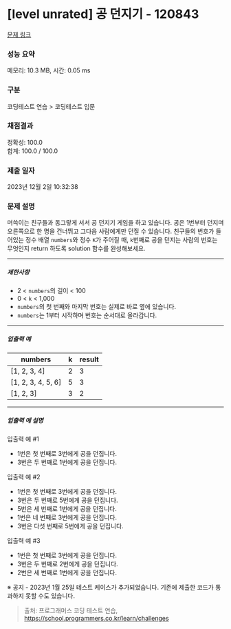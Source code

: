 # [level unrated] 공 던지기 - 120843 

[문제 링크](https://school.programmers.co.kr/learn/courses/30/lessons/120843) 

### 성능 요약

메모리: 10.3 MB, 시간: 0.05 ms

### 구분

코딩테스트 연습 > 코딩테스트 입문

### 채점결과

정확성: 100.0<br/>합계: 100.0 / 100.0

### 제출 일자

2023년 12월 2일 10:32:38

### 문제 설명

<p>머쓱이는 친구들과 동그랗게 서서 공 던지기 게임을 하고 있습니다. 공은 1번부터 던지며 오른쪽으로 한 명을 건너뛰고 그다음 사람에게만 던질 수 있습니다. 친구들의 번호가 들어있는 정수 배열 <code>numbers</code>와 정수 <code>K</code>가 주어질 때, <code>k</code>번째로 공을 던지는 사람의 번호는 무엇인지 return 하도록 solution 함수를 완성해보세요.</p>

<hr>

<h5>제한사항</h5>

<ul>
<li>2 &lt; <code>numbers</code>의 길이 &lt; 100</li>
<li>0 &lt; <code>k</code> &lt; 1,000</li>
<li><code>numbers</code>의 첫 번째와 마지막 번호는 실제로 바로 옆에 있습니다.</li>
<li><code>numbers</code>는 1부터 시작하며 번호는 순서대로 올라갑니다.</li>
</ul>

<hr>

<h5>입출력 예</h5>
<table class="table">
        <thead><tr>
<th>numbers</th>
<th>k</th>
<th>result</th>
</tr>
</thead>
        <tbody><tr>
<td>[1, 2, 3, 4]</td>
<td>2</td>
<td>3</td>
</tr>
<tr>
<td>[1, 2, 3, 4, 5, 6]</td>
<td>5</td>
<td>3</td>
</tr>
<tr>
<td>[1, 2, 3]</td>
<td>3</td>
<td>2</td>
</tr>
</tbody>
      </table>
<hr>

<h5>입출력 예 설명</h5>

<p>입출력 예 #1</p>

<ul>
<li>1번은 첫 번째로 3번에게 공을 던집니다.</li>
<li>3번은 두 번째로 1번에게 공을 던집니다.</li>
</ul>

<p>입출력 예 #2</p>

<ul>
<li>1번은 첫 번째로 3번에게 공을 던집니다.</li>
<li>3번은 두 번째로 5번에게 공을 던집니다.</li>
<li>5번은 세 번째로 1번에게 공을 던집니다.</li>
<li>1번은 네 번째로 3번에게 공을 던집니다.</li>
<li>3번은 다섯 번째로 5번에게 공을 던집니다.</li>
</ul>

<p>입출력 예 #3</p>

<ul>
<li>1번은 첫 번째로 3번에게 공을 던집니다.</li>
<li>3번은 두 번째로 2번에게 공을 던집니다.</li>
<li>2번은 세 번째로 1번에게 공을 던집니다.</li>
</ul>

<p>※ 공지 - 2023년 1월 25일 테스트 케이스가 추가되었습니다. 기존에 제출한 코드가 통과하지 못할 수도 있습니다.</p>


> 출처: 프로그래머스 코딩 테스트 연습, https://school.programmers.co.kr/learn/challenges